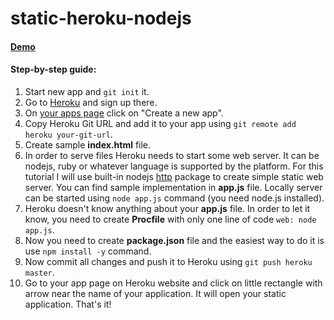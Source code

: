 static-heroku-nodejs
====================

#### [Demo](http://static-heroku-nodejs.herokuapp.com/)

#### Step-by-step guide:
1. Start new app and ```git init``` it.
2. Go to [Heroku](https://www.heroku.com) and sign up there.
3. On [your apps page](https://dashboard.heroku.com/apps) click on "Create a new app".
4. Copy Heroku Git URL and add it to your app using ```git remote add heroku your-git-url```.
5. Create sample **index.html** file.
6. In order to serve files Heroku needs to start some web server.
It can be nodejs, ruby or whatever language is supported by the platform.
For this tutorial I will use built-in nodejs [http](http://nodejs.org/api/http.html) package to create simple static web server.
You can find sample implementation in **app.js** file.
Locally server can be started using ```node app.js``` command (you need node.js installed).
7. Heroku doesn't know anything about your **app.js** file. In order to let it know, you need to create **Procfile** with only one line of code
```web: node app.js```.
8. Now you need to create **package.json** file and the easiest way to do it is use ```npm install -y``` command.
9. Now commit all changes and push it to Heroku using ```git push heroku master```.
10. Go to your app page on Heroku website and click on little rectangle with arrow near the name of your application.
It will open your static application. That's it!
